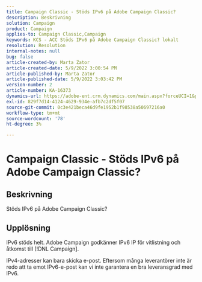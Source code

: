 ```yaml
---
title: Campaign Classic - Stöds IPv6 på Adobe Campaign Classic?
description: Beskrivning
solution: Campaign
product: Campaign
applies-to: Campaign Classic,Campaign
keywords: KCS - ACC Stöds IPv6 på Adobe Campaign Classic? lokalt
resolution: Resolution
internal-notes: null
bug: false
article-created-by: Marta Zator
article-created-date: 5/9/2022 3:00:54 PM
article-published-by: Marta Zator
article-published-date: 5/9/2022 3:03:42 PM
version-number: 2
article-number: KA-16373
dynamics-url: https://adobe-ent.crm.dynamics.com/main.aspx?forceUCI=1&pagetype=entityrecord&etn=knowledgearticle&id=902028d1-a8cf-ec11-a7b5-0022480a8e40
exl-id: 829f7d14-4124-4629-934e-afb7c2df5f07
source-git-commit: 0c3e421beca46d9fe1952b1f98538a50697216a0
workflow-type: tm+mt
source-wordcount: '78'
ht-degree: 3%

---
```


# Campaign Classic - Stöds IPv6 på Adobe Campaign Classic?

## Beskrivning

Stöds IPv6 på Adobe Campaign Classic?

## Upplösning


IPv6 stöds helt. Adobe Campaign godkänner IPv6 IP för vitlistning och åtkomst till [!DNL Campaign].

IPv4-adresser kan bara skicka e-post. Eftersom många leverantörer inte är redo att ta emot IPv6-e-post kan vi inte garantera en bra leveransgrad med IPv6.
